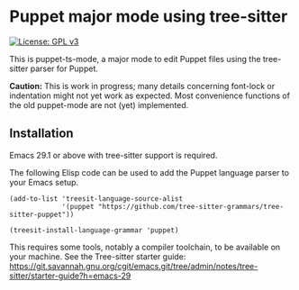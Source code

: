 # Puppet major mode using tree-sitter

[![License: GPL v3](https://img.shields.io/badge/License-GPLv3-blue.svg)](https://www.gnu.org/licenses/gpl-3.0)

This is puppet-ts-mode, a major mode to edit Puppet files using the tree-sitter parser for Puppet.

**Caution:** This is work in progress; many details concerning font-lock or indentation might not yet work as expected.  Most convenience functions of the old puppet-mode are not (yet) implemented.

## Installation

Emacs 29.1 or above with tree-sitter support is required.

The following Elisp code can be used to add the Puppet language parser to your Emacs setup.

```elisp
(add-to-list 'treesit-language-source-alist
             '(puppet "https://github.com/tree-sitter-grammars/tree-sitter-puppet"))

(treesit-install-language-grammar 'puppet)
```

This requires some tools, notably a compiler toolchain, to be available on your machine. See the Tree-sitter starter guide: https://git.savannah.gnu.org/cgit/emacs.git/tree/admin/notes/tree-sitter/starter-guide?h=emacs-29
